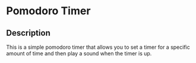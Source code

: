 # Pomodoro Timer

## Description

This is a simple pomodoro timer that allows you to set a timer for a specific amount of time and then play a sound when the timer is up.

